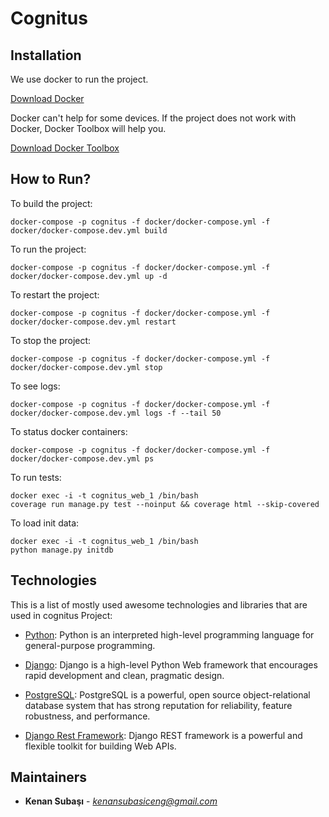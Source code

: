 # Cognitus


## Installation

We use docker to run the project.

[Download Docker](https://www.docker.com/community-edition)

Docker can't help for some devices. If the project does not work with Docker, Docker Toolbox will help you.

[Download Docker Toolbox](https://docs.docker.com/toolbox/toolbox_install_windows/#step-2-install-docker-toolbox)


## How to Run?

To build the project:
```
docker-compose -p cognitus -f docker/docker-compose.yml -f docker/docker-compose.dev.yml build
```

To run the project:
```
docker-compose -p cognitus -f docker/docker-compose.yml -f docker/docker-compose.dev.yml up -d
```

To restart the project:
```
docker-compose -p cognitus -f docker/docker-compose.yml -f docker/docker-compose.dev.yml restart
```

To stop the project:
```
docker-compose -p cognitus -f docker/docker-compose.yml -f docker/docker-compose.dev.yml stop
```

To see logs:
```
docker-compose -p cognitus -f docker/docker-compose.yml -f docker/docker-compose.dev.yml logs -f --tail 50
```

To status docker containers:
```
docker-compose -p cognitus -f docker/docker-compose.yml -f docker/docker-compose.dev.yml ps
```

To run tests:
```
docker exec -i -t cognitus_web_1 /bin/bash
coverage run manage.py test --noinput && coverage html --skip-covered
```

To load init data:
```
docker exec -i -t cognitus_web_1 /bin/bash
python manage.py initdb
```


## Technologies

This is a list of mostly used awesome technologies and libraries that are used in cognitus Project:

- [Python](https://www.python.org/): Python is an interpreted high-level programming language for general-purpose programming.

- [Django](https://www.djangoproject.com/): Django is a high-level Python Web framework that encourages rapid development and clean, pragmatic design.

- [PostgreSQL](https://www.postgresql.org/): PostgreSQL is a powerful, open source object-relational database system that has strong reputation for reliability, feature robustness, and performance.

- [Django Rest Framework](https://www.django-rest-framework.org/): Django REST framework is a powerful and flexible toolkit for building Web APIs.


## Maintainers

* **Kenan Subaşı**  - *kenansubasiceng@gmail.com*


